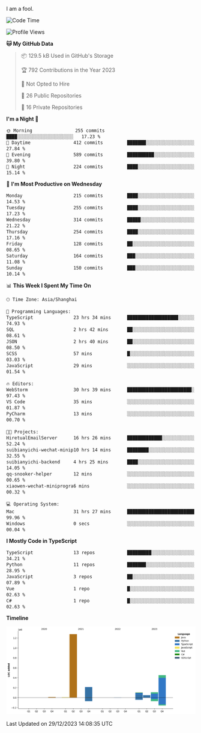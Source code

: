 I am a fool.

<!--START_SECTION:waka-->
![Code Time](http://img.shields.io/badge/Code%20Time-1%2C034%20hrs%2040%20mins-blue)

![Profile Views](http://img.shields.io/badge/Profile%20Views-1-blue)

**🐱 My GitHub Data** 

> 📦 129.5 kB Used in GitHub's Storage 
 > 
> 🏆 792 Contributions in the Year 2023
 > 
> 🚫 Not Opted to Hire
 > 
> 📜 26 Public Repositories 
 > 
> 🔑 16 Private Repositories 
 > 
**I'm a Night 🦉** 

```text
🌞 Morning                255 commits         ████░░░░░░░░░░░░░░░░░░░░░   17.23 % 
🌆 Daytime                412 commits         ███████░░░░░░░░░░░░░░░░░░   27.84 % 
🌃 Evening                589 commits         ██████████░░░░░░░░░░░░░░░   39.80 % 
🌙 Night                  224 commits         ████░░░░░░░░░░░░░░░░░░░░░   15.14 % 
```
📅 **I'm Most Productive on Wednesday** 

```text
Monday                   215 commits         ████░░░░░░░░░░░░░░░░░░░░░   14.53 % 
Tuesday                  255 commits         ████░░░░░░░░░░░░░░░░░░░░░   17.23 % 
Wednesday                314 commits         █████░░░░░░░░░░░░░░░░░░░░   21.22 % 
Thursday                 254 commits         ████░░░░░░░░░░░░░░░░░░░░░   17.16 % 
Friday                   128 commits         ██░░░░░░░░░░░░░░░░░░░░░░░   08.65 % 
Saturday                 164 commits         ███░░░░░░░░░░░░░░░░░░░░░░   11.08 % 
Sunday                   150 commits         ███░░░░░░░░░░░░░░░░░░░░░░   10.14 % 
```


📊 **This Week I Spent My Time On** 

```text
🕑︎ Time Zone: Asia/Shanghai

💬 Programming Languages: 
TypeScript               23 hrs 34 mins      ███████████████████░░░░░░   74.93 % 
SQL                      2 hrs 42 mins       ██░░░░░░░░░░░░░░░░░░░░░░░   08.61 % 
JSON                     2 hrs 40 mins       ██░░░░░░░░░░░░░░░░░░░░░░░   08.50 % 
SCSS                     57 mins             █░░░░░░░░░░░░░░░░░░░░░░░░   03.03 % 
JavaScript               29 mins             ░░░░░░░░░░░░░░░░░░░░░░░░░   01.54 % 

🔥 Editors: 
WebStorm                 30 hrs 39 mins      ████████████████████████░   97.43 % 
VS Code                  35 mins             ░░░░░░░░░░░░░░░░░░░░░░░░░   01.87 % 
PyCharm                  13 mins             ░░░░░░░░░░░░░░░░░░░░░░░░░   00.70 % 

🐱‍💻 Projects: 
HiretualEmailServer      16 hrs 26 mins      █████████████░░░░░░░░░░░░   52.24 % 
suibianyichi-wechat-minip10 hrs 14 mins      ████████░░░░░░░░░░░░░░░░░   32.55 % 
suibianyichi-backend     4 hrs 25 mins       ████░░░░░░░░░░░░░░░░░░░░░   14.05 % 
qq-snooker-helper        12 mins             ░░░░░░░░░░░░░░░░░░░░░░░░░   00.65 % 
xiaowen-wechat-miniprogra6 mins              ░░░░░░░░░░░░░░░░░░░░░░░░░   00.32 % 

💻 Operating System: 
Mac                      31 hrs 27 mins      █████████████████████████   99.96 % 
Windows                  0 secs              ░░░░░░░░░░░░░░░░░░░░░░░░░   00.04 % 
```

**I Mostly Code in TypeScript** 

```text
TypeScript               13 repos            █████████░░░░░░░░░░░░░░░░   34.21 % 
Python                   11 repos            ███████░░░░░░░░░░░░░░░░░░   28.95 % 
JavaScript               3 repos             ██░░░░░░░░░░░░░░░░░░░░░░░   07.89 % 
Vue                      1 repo              █░░░░░░░░░░░░░░░░░░░░░░░░   02.63 % 
C#                       1 repo              █░░░░░░░░░░░░░░░░░░░░░░░░   02.63 % 
```



**Timeline**

![Lines of Code chart](https://raw.githubusercontent.com/VeejaLiu/VeejaLiu/master/assets/bar_graph.png)


 Last Updated on 29/12/2023 14:08:35 UTC
<!--END_SECTION:waka-->
